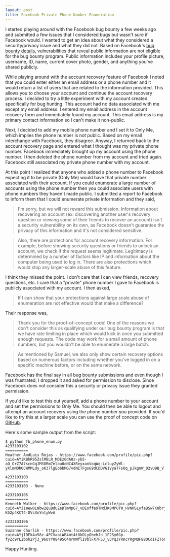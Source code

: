```yaml
---
layout: post
title: Facebook Private Phone Number Enumeration
---
```


I started playing around with the Facebook bug bounty a few weeks ago and submitted a few issues that I considered bugs but wasn't sure if Facebook would. I wanted to get an idea about what they considered a security/privacy issue and what they did not. Based on Facebook's [bug bounty details](https://www.facebook.com/whitehat), vulnerabilities that reveal public information are not eligible for the bug bounty program. Public information includes your profile picture, username, ID, name, current cover photo, gender, and anything you've shared publicly.

While playing around with the account recovery feature of Facebook I noted that you could enter either an email address or a phone number and it would return a list of users that are related to the information provided. This allows you to choose your account and continue the account recovery process. I decided to try a little experiment with my account created specifically for bug hunting. This account had no data associated with me except my email address. I entered my email address in the account recovery form and immediately found my account. This email address is my primary contact information so I can't make it non-public.

Next, I decided to add my mobile phone number and I set it to Only Me, which implies the phone number is not public. Based on my email interchange with Facebook, they disagree. Anyway, I returned back to the account recovery page and entered what I thought was my private phone number. Facebook immediately brought up my account using the phone number. I then deleted the phone number from my account and tried again. Facebook still associated my private phone number with my account.

At this point I realized that anyone who added a phone number to Facebook expecting it to be private (Only Me) would have that private number associated with their account. If you could enumerate a large number of accounts using the phone number then you could associate users with phone numbers they haven't made public. I submitted a report to Facebook to inform them that I could enumerate private information and they said,

> I'm sorry, but we will not reward this submission. Information about recovering an account (ex: discovering another user's recovery question or viewing some of their friends to recover an account) isn't a security vulnerability on its own, as Facebook doesn't guarantee the privacy of this information and it's not considered sensitive.

> Also, there are protections for account recovery information. For example, before showing security questions or friends to unlock an account, we check if the request seems legitimate. Legitimacy is determined by a number of factors like IP and information about the computer being used to log in. There are also protections which would stop any larger-scale abuse of this feature.

I think they missed the point. I don't care that I can view friends, recovery questions, etc. I care that a "private" phone number I gave to Facebook is publicly associated with my account. I then asked,

> If I can show that your protections against large scale abuse of
enumeration are not effective would that make a difference?

Their response was,

> Thank you for the proof-of-concept code! One of the reasons we don't consider this as qualifying under our bug bounty program is that we have rate limiting in place which would kick in once you submitted enough requests. The code may work for a small amount of phone numbers, but you wouldn't be able to enumerate a large batch.

> As mentioned by Samuel, we also only show certain recovery options based on numerous factors including whether you've logged in on a specific machine before, or on the same network.

Facebook has the final say in all bug bounty submissions and even though I was frustrated, I dropped it and asked for permission to disclose. Since Facebook does not consider this a security or privacy issue they granted permission.

If you'd like to test this out yourself, add a phone number to your account and set the permissions to Only Me. You should then be able to logout and attempt an account recovery using the phone number you provided. If you'd like to try this at a larger scale you can use the proof of concept code on [GitHub](https://github.com/averagesecurityguy/pocs/blob/master/fb_phone_enum.py).

Here's some sample output from the script:

    $ python fb_phone_enum.py
    4233103102
    ==========
    Heather AndLuis Rojas - https://www.facebook.com/profile/pic.php?cuid=AYiKBhR95ZslM8LR_MDEz0dA0z-yb5-aO_OrZ7A7scnGqJM3ORm7elou0oNC4XReyxanVoqWq-LcluyZyWl-yXlmNOhOCWMMLdy_oK37lgEobbMG7vdNITFgsG9dCDDVG1VyaTFsOq_pJkgnW_02vU9B_VTyBwMyUh27H0YL2Jxirw

    4233103103
    ==========
    4233103103 - None

    4233103105
    ==========
    Kenneth Walker - https://www.facebook.com/profile/pic.php?cuid=AYi1Wew0LNbw2QuBdUZeDlmMpG7_vDEoffe9TMdJK8MPuTW_HVNMSLyfaBSw7K0brjBrWu9N_trDMpZL7q4ZAbe4MopDGLObTeJyV7ECtcBvPsDx_2MuqEEk9nfFEkPAeo5fAnzVz18FC08szzQB2fK-K52p4KCT4-OVcXnYntyWvA

    4233103106
    ==========
    Suzanne Churlik - https://www.facebook.com/profile/pic.php?cuid=AYjIDFk4u58z-4PCVaaiWR4mt4t8kDLyObehJn_1F2Sy6Gp-fyZc9YLIboh2Pj3_96UYYO849564mrmWflIVblFX7F5J_v3YqJYRKcYRgMQF88OCdIFZTo6wO7iMDNphy4mi48k9isb5Dtt9FEsF2sIifXCz2pkbKJtkL8xIBJyGWQ

Happy Hunting.
